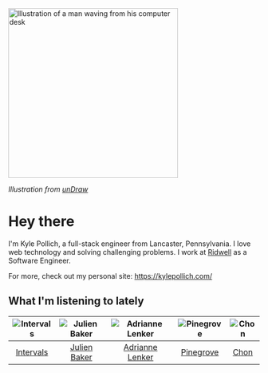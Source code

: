 <img src="https://user-images.githubusercontent.com/6766512/87306713-6f79d900-c4e6-11ea-989a-3242cbfc50c2.png" alt="Illustration of a man waving from his computer desk" height="340" />

_Illustration from [unDraw](https://undraw.co/)_

# Hey there

I'm Kyle Pollich, a full-stack engineer from Lancaster, Pennsylvania. I love web technology and solving challenging problems.
I work at [Ridwell](https://www.ridwell.com/) as a Software Engineer.

For more, check out my personal site: https://kylepollich.com/

## What I'm listening to lately

<!-- begin artists -->
  |![Intervals](https://i.scdn.co/image/91ae86d5e7098fc8c291daed8c90b225aab30155)|![Julien Baker](https://i.scdn.co/image/0da664a93e345270966908fbb986dbde6ea4e727)|![Adrianne Lenker](https://i.scdn.co/image/559046511b221fb6127d433a0cdb67f4ba52f6f9)|![Pinegrove](https://i.scdn.co/image/cbed180a43a152df83d00d04bec789ca4c62ea7c)|![Chon](https://i.scdn.co/image/36fe503689eac20413afcef80d331858d5a17bf9)|
  |:---:|:---:|:---:|:---:|:---:|
  |[Intervals](https://open.spotify.com/artist/0xpJGyjbEzkWSNfcf2tcMl)|[Julien Baker](https://open.spotify.com/artist/12zbUHbPHL5DGuJtiUfsip)|[Adrianne Lenker](https://open.spotify.com/artist/4aKWmkWAKviFlyvHYPTNQY)|[Pinegrove](https://open.spotify.com/artist/2gbT6GPXMis0OAkZbEQCYB)|[Chon](https://open.spotify.com/artist/2JFljHPanIjYy2QqfNYvC0)|
<!-- end artists -->
